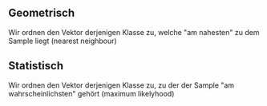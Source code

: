 ## Geometrisch
Wir ordnen den Vektor derjenigen Klasse zu, welche "am nahesten" zu dem Sample liegt (nearest neighbour)
## Statistisch
Wir ordnen den Vektor derjenigen Klasse zu, zu der der Sample "am wahrscheinlichsten" gehört (maximum likelyhood)
